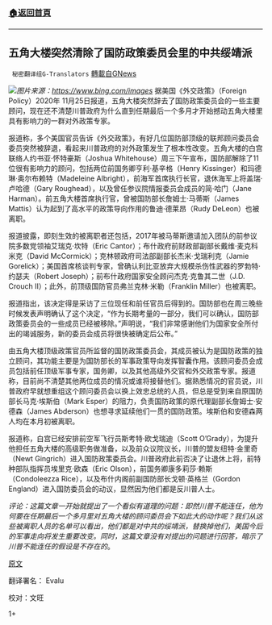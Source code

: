 ###  [:house:返回首頁](https://github.com/ourhimalayas/txt)
---

## 五角大楼突然清除了国防政策委员会里的中共绥靖派
` 秘密翻译组G-Translators` [轉載自GNews](https://gnews.org/zh-hans/597206/)

![]()![](https://gnews-media-offload.s3.amazonaws.com/wp-content/uploads/2020/11/27144609/11274.jpg)*图片来源：https://www.bing.com/images*
据美国《外交政策》（Foreign Policy）2020年 11月25日报道，五角大楼突然辞去了国防政策委员会的一些主要顾问，现在还不清楚川普政府为什么直到任期最后一个多月才开始撼动五角大楼里具有影响力的一群对外政策专家。

报道称，多个美国官员告诉《外交政策》，有好几位国防部顶级的联邦顾问委员会委员突然被辞退，看起来川普政府的对外政策发生了根本性改变。五角大楼的白宫联络人约书亚·怀特豪斯（Joshua Whitehouse）周三下午宣布，国防部解除了11位很有影响力的顾问，包括两位前国务卿亨利·基辛格（Henry Kissinger）和玛德琳·奥尔布赖特（Madeleine Albright），前海军首席执行长官，退休海军上将盖瑞·卢哈德（Gary Roughead），以及曾任参议院情报委员会成员的简·哈门（Jane Harman）。前五角大楼首席执行官，曾被国防部长詹姆士·马蒂斯（James Mattis）认为起到了高水平的政策导向作用的鲁迪·德莱昂（Rudy DeLeon）也被离职。

报道披露，即刻生效的被离职者还包括，2017年被马蒂斯邀请加入团队的前参议院多数党领袖艾瑞克·坎特（Eric Cantor）；布什政府前财政部副部长戴维·麦克科米克（David McCormick）；克林顿政府司法部副部长杰米·戈瑞利克（Jamie Gorelick）；美国首席核谈判专家，曾确认利比亚放弃大规模杀伤性武器的罗勃特·约瑟夫（Robert Joseph）；前布什政府国家安全顾问杰克·克鲁其二世（J.D. Crouch II）；此外，前顶级国防官员弗兰克林·米勒（Franklin Miller）也被离职。

报道指出，该决定得是采访了三位现任和前任官员后得到的。国防部也在周三晚些时候发表声明确认了这个决定，“作为长期考量的一部分，我们可以确认，国防部政策委员会的一些成员已经被移除。”声明说，“我们非常感谢他们为国家安全所付出的竭诚服务，新的委员会成员将很快被确定后公布。”

由五角大楼顶级政策官员所监督的国防政策委员会，其成员被认为是国防政策的独立顾问，其功能主要是为国防部长的军事政策导向发挥智囊作用。该顾问委员会成员包括前任顶级军事专家，国务卿，以及其他高级外交官和外交政策专家。报道称，目前尚不清楚其他两位成员的情况或谁将接替他们。据熟悉情况的官员说，川普政府早就想重组这个顾问委员会以换上效忠总统的人员，但总是受到来自原国防部长马克·埃斯伯（Mark Esper）的阻力，负责国防政策的原代理副部长詹姆士·安德森（James Abderson）也想寻求延续他们一贯的国防政策。埃斯伯和安德森两人均在本月初被离职。

报道称，白宫已经安排前空军飞行员斯考特·欧戈瑞迪（Scott O’Grady），为提升他担任五角大楼的高级职务做准备，以及前众议院议长，川普的盟友纽特·金里奇（Newt Gingrich）进入国防政策委员会。川普政府此前否决了让退休上将，前特种部队指挥员埃里克·欧森（Eric Olson），前国务卿康多莉莎·赖斯（Condoleezza Rice），以及布什内阁前副国防部长戈顿·英格兰（Gordon England）进入国防委员会的动议，显然因为他们都是反川普人士。

*评论：这篇文章一开始就提出了一个看似有道理的问题：即然川普不能连任，他为何要在任期最后一个多月里对五角大楼的顾问委员会下如此大的动作呢？我们从这些被离职人员的名单可以看出，他们都是对中共的绥靖派，替换掉他们，美国今后的军事走向将发生重要改变。同时，这篇文章没有对提出的问题进行回答，暗示了川普不能连任的假设是不存在的*。

[原文](https://foreignpolicy.com/2020/11/25/pentagon-purges-leading-advisors-from-defense-policy-board/)

翻译署名： Evalu

校对：文旺

1+
